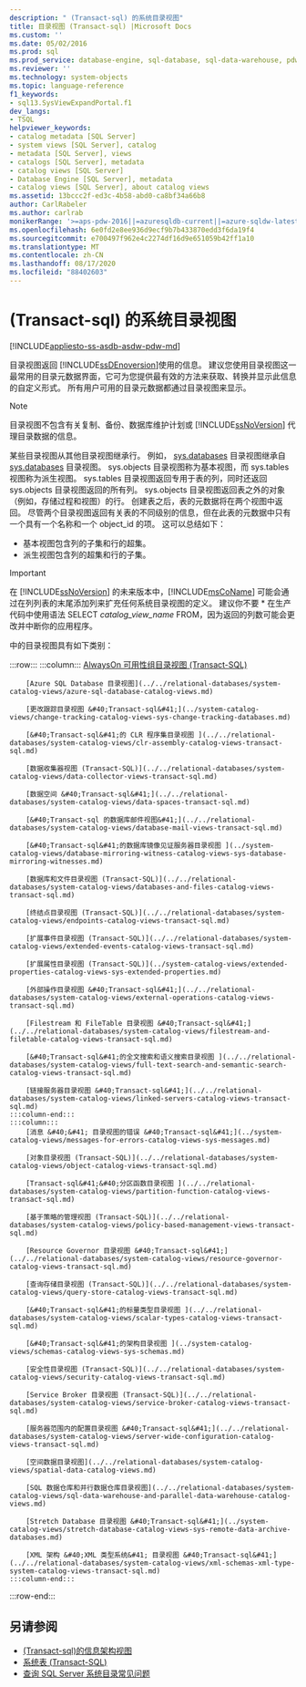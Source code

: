 ```yaml
---
description: " (Transact-sql) 的系统目录视图"
title: 目录视图 (Transact-sql) |Microsoft Docs
ms.custom: ''
ms.date: 05/02/2016
ms.prod: sql
ms.prod_service: database-engine, sql-database, sql-data-warehouse, pdw
ms.reviewer: ''
ms.technology: system-objects
ms.topic: language-reference
f1_keywords:
- sql13.SysViewExpandPortal.f1
dev_langs:
- TSQL
helpviewer_keywords:
- catalog metadata [SQL Server]
- system views [SQL Server], catalog
- metadata [SQL Server], views
- catalogs [SQL Server], metadata
- catalog views [SQL Server]
- Database Engine [SQL Server], metadata
- catalog views [SQL Server], about catalog views
ms.assetid: 13bccc2f-ed3c-4b58-abd0-ca8bf34a66b8
author: CarlRabeler
ms.author: carlrab
monikerRange: '>=aps-pdw-2016||=azuresqldb-current||=azure-sqldw-latest||>=sql-server-2016||=sqlallproducts-allversions||>=sql-server-linux-2017||=azuresqldb-mi-current'
ms.openlocfilehash: 6e0fd2e8ee936d9ecf9b7b433870edd3f6da19f4
ms.sourcegitcommit: e700497f962e4c2274df16d9e651059b42ff1a10
ms.translationtype: MT
ms.contentlocale: zh-CN
ms.lasthandoff: 08/17/2020
ms.locfileid: "88402603"
---
```

# <a name="system-catalog-views-transact-sql"></a> (Transact-sql) 的系统目录视图

[!INCLUDE[appliesto-ss-asdb-asdw-pdw-md](../../includes/appliesto-ss-asdb-asdw-pdw-md.md)]

目录视图返回 [!INCLUDE[ssDEnoversion](../../includes/ssdenoversion-md.md)]使用的信息。 建议您使用目录视图这一最常用的目录元数据界面，它可为您提供最有效的方法来获取、转换并显示此信息的自定义形式。 所有用户可用的目录元数据都通过目录视图来显示。

> [!NOTE]
> 目录视图不包含有关复制、备份、数据库维护计划或 [!INCLUDE[ssNoVersion](../../includes/ssnoversion-md.md)] 代理目录数据的信息。

 某些目录视图从其他目录视图继承行。 例如， [sys.databases](../../relational-databases/system-catalog-views/sys-tables-transact-sql.md) 目录视图继承自 [sys.databases](../../relational-databases/system-catalog-views/sys-objects-transact-sql.md) 目录视图。 sys.objects 目录视图称为基本视图，而 sys.tables 视图称为派生视图。 sys.tables 目录视图返回专用于表的列，同时还返回 sys.objects 目录视图返回的所有列。 sys.objects 目录视图返回表之外的对象（例如，存储过程和视图）的行。 创建表之后，表的元数据将在两个视图中返回。 尽管两个目录视图返回有关表的不同级别的信息，但在此表的元数据中只有一个具有一个名称和一个 object_id 的项。 这可以总结如下：

- 基本视图包含列的子集和行的超集。
- 派生视图包含列的超集和行的子集。

> [!IMPORTANT]
> 在 [!INCLUDE[ssNoVersion](../../includes/ssnoversion-md.md)] 的未来版本中，[!INCLUDE[msCoName](../../includes/msconame-md.md)] 可能会通过在列列表的末尾添加列来扩充任何系统目录视图的定义。 建议你不要 \* 在生产代码中使用语法 SELECT *catalog_view_name* FROM，因为返回的列数可能会更改并中断你的应用程序。

 中的目录视图具有如下类别：

:::row:::
    :::column:::
        [AlwaysOn 可用性组目录视图 (Transact-SQL)](../../relational-databases/system-catalog-views/always-on-availability-groups-catalog-views-transact-sql.md)
        
        [Azure SQL Database 目录视图](../../relational-databases/system-catalog-views/azure-sql-database-catalog-views.md)
        
        [更改跟踪目录视图 &#40;Transact-sql&#41;](../system-catalog-views/change-tracking-catalog-views-sys-change-tracking-databases.md)
        
        [&#40;Transact-sql&#41;的 CLR 程序集目录视图 ](../../relational-databases/system-catalog-views/clr-assembly-catalog-views-transact-sql.md)
        
        [数据收集器视图 (Transact-SQL)](../../relational-databases/system-catalog-views/data-collector-views-transact-sql.md)
        
        [数据空间 &#40;Transact-sql&#41;](../../relational-databases/system-catalog-views/data-spaces-transact-sql.md)
        
        [&#40;Transact-sql 的数据库邮件视图&#41;](../../relational-databases/system-catalog-views/database-mail-views-transact-sql.md)
        
        [&#40;Transact-sql&#41;的数据库镜像见证服务器目录视图 ](../system-catalog-views/database-mirroring-witness-catalog-views-sys-database-mirroring-witnesses.md)
        
        [数据库和文件目录视图 (Transact-SQL)](../../relational-databases/system-catalog-views/databases-and-files-catalog-views-transact-sql.md)
        
        [终结点目录视图 (Transact-SQL)](../../relational-databases/system-catalog-views/endpoints-catalog-views-transact-sql.md)
        
        [扩展事件目录视图 (Transact-SQL)](../../relational-databases/system-catalog-views/extended-events-catalog-views-transact-sql.md)
        
        [扩展属性目录视图 (Transact-SQL)](../system-catalog-views/extended-properties-catalog-views-sys-extended-properties.md)
        
        [外部操作目录视图 &#40;Transact-sql&#41;](../../relational-databases/system-catalog-views/external-operations-catalog-views-transact-sql.md)
        
        [Filestream 和 FileTable 目录视图 &#40;Transact-sql&#41;](../../relational-databases/system-catalog-views/filestream-and-filetable-catalog-views-transact-sql.md)
        
        [&#40;Transact-sql&#41;的全文搜索和语义搜索目录视图 ](../../relational-databases/system-catalog-views/full-text-search-and-semantic-search-catalog-views-transact-sql.md)
        
        [链接服务器目录视图 &#40;Transact-sql&#41;](../../relational-databases/system-catalog-views/linked-servers-catalog-views-transact-sql.md)
    :::column-end:::
    :::column:::
        [消息 &#40;&#41; 目录视图的错误 &#40;Transact-sql&#41;](../system-catalog-views/messages-for-errors-catalog-views-sys-messages.md)
        
        [对象目录视图 (Transact-SQL)](../../relational-databases/system-catalog-views/object-catalog-views-transact-sql.md)
        
        [Transact-sql&#41;&#40;分区函数目录视图 ](../../relational-databases/system-catalog-views/partition-function-catalog-views-transact-sql.md)
        
        [基于策略的管理视图 (Transact-SQL)](../../relational-databases/system-catalog-views/policy-based-management-views-transact-sql.md)
        
        [Resource Governor 目录视图 &#40;Transact-sql&#41;](../../relational-databases/system-catalog-views/resource-governor-catalog-views-transact-sql.md)
        
        [查询存储目录视图 (Transact-SQL)](../../relational-databases/system-catalog-views/query-store-catalog-views-transact-sql.md)
        
        [&#40;Transact-sql&#41;的标量类型目录视图 ](../../relational-databases/system-catalog-views/scalar-types-catalog-views-transact-sql.md)
        
        [&#40;Transact-sql&#41;的架构目录视图 ](../system-catalog-views/schemas-catalog-views-sys-schemas.md)
        
        [安全性目录视图 (Transact-SQL)](../../relational-databases/system-catalog-views/security-catalog-views-transact-sql.md)
        
        [Service Broker 目录视图 (Transact-SQL)](../../relational-databases/system-catalog-views/service-broker-catalog-views-transact-sql.md)
        
        [服务器范围内的配置目录视图 &#40;Transact-sql&#41;](../../relational-databases/system-catalog-views/server-wide-configuration-catalog-views-transact-sql.md)
        
        [空间数据目录视图](../../relational-databases/system-catalog-views/spatial-data-catalog-views.md)
        
        [SQL 数据仓库和并行数据仓库目录视图](../../relational-databases/system-catalog-views/sql-data-warehouse-and-parallel-data-warehouse-catalog-views.md)
        
        [Stretch Database 目录视图 &#40;Transact-sql&#41;](../system-catalog-views/stretch-database-catalog-views-sys-remote-data-archive-databases.md)
        
        [XML 架构 &#40;XML 类型系统&#41; 目录视图 &#40;Transact-sql&#41;](../../relational-databases/system-catalog-views/xml-schemas-xml-type-system-catalog-views-transact-sql.md)
    :::column-end:::
:::row-end:::

## <a name="see-also"></a>另请参阅

- [&#40;Transact-sql&#41;的信息架构视图 ](../../relational-databases/system-information-schema-views/system-information-schema-views-transact-sql.md)
- [系统表 (Transact-SQL)](../../relational-databases/system-tables/system-tables-transact-sql.md)
- [查询 SQL Server 系统目录常见问题](../../relational-databases/system-catalog-views/querying-the-sql-server-system-catalog-faq.md)
